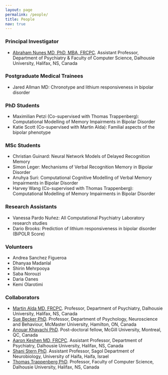 ```yaml
---
layout: page
permalink: /people/
title: People
nav: true
---
```



### Principal Investigator  

- [Abraham Nunes MD, PhD, MBA, FRCPC](https://abrahamnunes.com). Assistant Professor, Department of Psychiatry & Faculty of Computer Science, Dalhousie University, Halifax, NS, Canada

### Postgraduate Medical Trainees

- Jared Allman MD: Chronotype and lithium responsiveness in bipolar disorder

### PhD Students  

- Maximilian Petzi (Co-supervised with Thomas Trappenberg): Computational Modelling of Memory Impairments in Bipolar Disorder
- Katie Scott (Co-supervised with Martin Alda): Familial aspects of the bipolar phenotype

### MSc Students

- Christian Guinard: Neural Network Models of Delayed Recognition Memory 
- Simon Leger: Mechanisms of Verbal Recognition Memory in Bipolar Disorder
- Anuhya Suri: Computational Cognitive Modelling of Verbal Memory Impairments in Bipolar Disorder
- Harvey Wang (Co-supervised with Thomas Trappenberg): Computational Modelling of Memory Impairments in Bipolar Disorder

### Research Assistants 

- Vanessa Pardo Nuñez: All Computational Psychiatry Laboratory research studies
- Dario Brooks: Prediction of lithium responsiveness in bipolar disorder (BiPOLR Score)
 
### Volunteers  

- Andrea Sanchez Figueroa
- Dhanyaa Madanlal
- Shirin Mehrpooya
- Saba Norouzi
- Daria Oanes
- Kemi Olarotimi


### Collaborators  

- [Martin Alda MD, FRCPC](https://medicine.dal.ca/departments/department-sites/psychiatry/our-people/faculty/martin-alda.html). Professor, Department of Psychiatry, Dalhousie University, Halifax, NS, Canada
- [Sue Becker PhD](https://mira.mcmaster.ca/team/bio/sue-becker). Professor, Department of Psychology, Neuroscience and Behaviour, McMaster University, Hamilton, ON, Canada  
- [Anouar Khayachi PhD](https://scholar.google.ca/citations?user=ZI9GRPwAAAAJ&hl=en). Post-doctoral fellow, McGill University, Montreal, QC, Canada 
- [Aaron Keshen MD, FRCPC](https://medicine.dal.ca/departments/department-sites/psychiatry/our-people/faculty/aaron-keshen.html). Assistant Professor, Department of Psychiatry, Dalhousie University, Halifax, NS, Canada  
- [Shani Stern PhD](https://www.shanistern-diseasemodelinglab.com/). Assistant Professor, Sagol Department of Neurobiology, University of Haifa, Haifa, Israel
- [Thomas Trappenberg PhD](https://www.dal.ca/faculty/computerscience/faculty-staff/thomas-trappenberg.html). Professor, Faculty of Computer Science, Dalhousie University, Halifax, NS, Canada  
